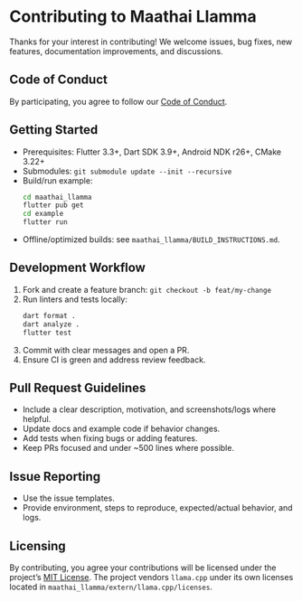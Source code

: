 # Contributing to Maathai Llamma

Thanks for your interest in contributing! We welcome issues, bug fixes, new features, documentation improvements, and discussions.

## Code of Conduct

By participating, you agree to follow our [Code of Conduct](CODE_OF_CONDUCT.md).

## Getting Started

- Prerequisites: Flutter 3.3+, Dart SDK 3.9+, Android NDK r26+, CMake 3.22+
- Submodules: `git submodule update --init --recursive`
- Build/run example:
  ```bash
  cd maathai_llamma
  flutter pub get
  cd example
  flutter run
  ```
- Offline/optimized builds: see `maathai_llamma/BUILD_INSTRUCTIONS.md`.

## Development Workflow

1. Fork and create a feature branch: `git checkout -b feat/my-change`
2. Run linters and tests locally:
   ```bash
   dart format .
   dart analyze .
   flutter test
   ```
3. Commit with clear messages and open a PR.
4. Ensure CI is green and address review feedback.

## Pull Request Guidelines

- Include a clear description, motivation, and screenshots/logs where helpful.
- Update docs and example code if behavior changes.
- Add tests when fixing bugs or adding features.
- Keep PRs focused and under ~500 lines where possible.

## Issue Reporting

- Use the issue templates.
- Provide environment, steps to reproduce, expected/actual behavior, and logs.

## Licensing

By contributing, you agree your contributions will be licensed under the project’s [MIT License](LICENSE). The project vendors `llama.cpp` under its own licenses located in `maathai_llamma/extern/llama.cpp/licenses`.

